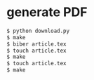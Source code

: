 # generate PDF

```bash
$ python download.py
$ make
$ biber article.tex
$ touch article.tex
$ make
$ touch article.tex
$ make
```
